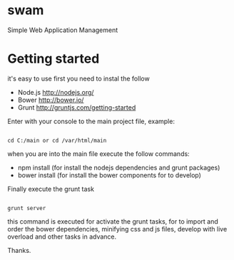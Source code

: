 # swam
Simple Web Application Management

# Getting started

it's easy to use first you need to instal the follow

- Node.js http://nodejs.org/
- Bower http://bower.io/
- Grunt http://gruntjs.com/getting-started

Enter with your console to the main project file, example:

<code>
cd C:/main or cd /var/html/main
</code>


when you are into the main file execute the follow commands:

- npm install (for install the nodejs dependencies and grunt packages)
- bower install (for install the bower components for to develop)

Finally execute the grunt task

<code>
grunt server
</code>


this command is executed for activate the grunt tasks, for to import and order the bower dependencies, minifying css and js files, develop with live overload and other tasks in advance.

Thanks.




